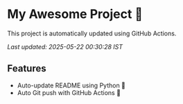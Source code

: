 # My Awesome Project 🚀

This project is automatically updated using GitHub Actions.

_Last updated: 2025-05-22 00:30:28 IST_

## Features
- Auto-update README using Python 🐍
- Auto Git push with GitHub Actions 🤖
